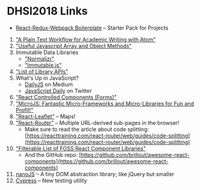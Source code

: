 # DHSI2018 Links

* [React-Redux-Webpack Boilerplate](https://github.com/oncomouse/react-redux-webpack-boilerplate) – Starter Pack for Projects

1. ["A Plain Text Workflow for Academic Writing with Atom"](http://u.arizona.edu/~selisker/post/workflow/)
1. ["Useful Javascript Array and Object Methods"](https://codeburst.io/useful-javascript-array-and-object-methods-6c7971d93230)
1. Immutable Data Libraries
	  * ["Normalizr"](https://github.com/paularmstrong/normalizr)
	  * ["Immutable.js"](https://facebook.github.io/immutable-js/)
1. ["List of Library APIs"](https://librarieshacked.org/apis)
1. What's Up in JavaScript?
	* [DailyJS](https://medium.com/dailyjs) on Medium
	* [JavaScript Daily](https://twitter.com/JavaScriptDaily) on Twitter
1. ["React Controlled Components (Forms)"](https://reactjs.org/docs/forms.html)
1. ["MicroJS: Fantastic Micro-Frameworks and Micro-Libraries for Fun and Profit!"](http://microjs.com/#)
1. ["React-Leaflet"](https://react-leaflet.js.org/) – Maps!
1. ["React-Router"](https://github.com/ReactTraining/react-router) – Multiple URL-derived sub-pages in the browser!
	* Make sure to read the article about code splitting: [https://reacttraining.com/react-router/web/guides/code-splitting](https://reacttraining.com/react-router/web/guides/code-splitting)
1. ["Filterable List of FOSS React Component Libraries"](https://devarchy.com/react)
    * And the GitHub repo: [https://github.com/brillout/awesome-react-components](https://github.com/brillout/awesome-react-components)
1. [nanoJS](https://vladocar.github.io/nanoJS/) – A tiny DOM abstraction library; like jQuery but smaller
1. [Cypress](https://www.cypress.io/) – New testing utility
